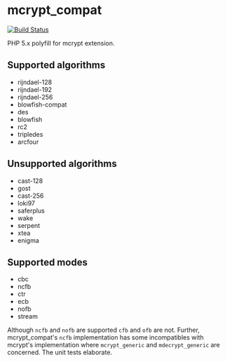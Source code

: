 # mcrypt_compat

[![Build Status](https://travis-ci.org/phpseclib/mcrypt_compat.svg?branch=master)](https://travis-ci.org/phpseclib/mcrypt_compat)

PHP 5.x polyfill for mcrypt extension.

## Supported algorithms

- rijndael-128
- rijndael-192
- rijndael-256
- blowfish-compat
- des
- blowfish
- rc2
- tripledes
- arcfour

## Unsupported algorithms

- cast-128
- gost
- cast-256
- loki97
- saferplus
- wake
- serpent
- xtea
- enigma

## Supported modes

- cbc
- ncfb
- ctr
- ecb
- nofb
- stream

Although `ncfb` and `nofb` are supported `cfb` and `ofb` are not. Further, mcrypt_compat's `ncfb` implementation has some incompatibles with mcrypt's implementation where `mcrypt_generic` and `mdecrypt_generic` are concerned. The unit tests elaborate.